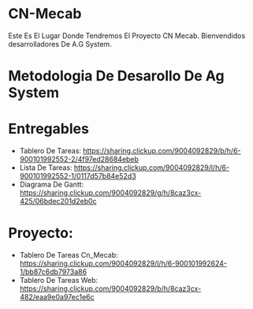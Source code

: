 # CN-Mecab
Este Es El Lugar Donde Tendremos El Proyecto CN Mecab.
Bienvendidos desarrolladores De A.G System.
# Metodologia De Desarollo De Ag System
# Entregables
- Tablero De Tareas: https://sharing.clickup.com/9004092829/b/h/6-900101992552-2/4f97ed28684ebeb
- Lista De Tareas: https://sharing.clickup.com/9004092829/l/h/6-900101992552-1/0117d57b84e52d3
- Diagrama De Gantt: https://sharing.clickup.com/9004092829/g/h/8caz3cx-425/06bdec201d2eb0c
# Proyecto:
- Tablero De Tareas Cn_Mecab: https://sharing.clickup.com/9004092829/l/h/6-900101992624-1/bb87c6db7973a86
- Tablero De Tareas Web: https://sharing.clickup.com/9004092829/b/h/8caz3cx-482/eaa9e0a97ec1e6c
